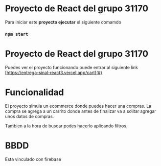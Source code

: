 # Proyecto de React del grupo 31170

Para iniciar este **proyecto ejecutar** el siguiente comamdo

### `npm start`


# Proyecto de React del grupo 31170

Puedes ver el proyecto funcionando puede entrar al siguiente link [https://entrega-sinal-react3.vercel.app/cart](#)

# Funcionalidad

El proyecto simula un ecommerce donde puedes hacer una compras.
La compra se agrega a un carrito donde antes de finalizar va a solitar agregar unos datos de compras.

Tambien a la hora de buscar podes hacerlo aplicando filtros.


# BBDD

Esta vinculado con firebase

